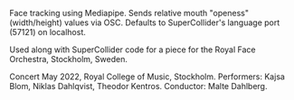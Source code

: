 Face tracking using Mediapipe. Sends relative mouth "openess" (width/height) values via OSC.
Defaults to SuperCollider's language port (57121) on localhost.

Used along with SuperCollider code for a piece for the Royal Face Orchestra, Stockholm, Sweden.

Concert May 2022, Royal College of Music, Stockholm.
Performers: Kajsa Blom, Niklas Dahlqvist, Theodor Kentros. Conductor: Malte Dahlberg.

